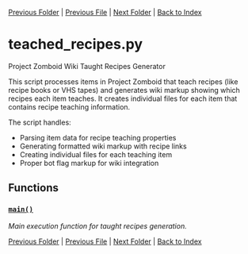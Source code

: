 [Previous Folder](../parser/distribution_container_parser.md) | [Previous File](researchrecipes.md) | [Next Folder](../tiles/named_furniture_filter.md) | [Back to Index](../../index.md)

# teached_recipes.py

Project Zomboid Wiki Taught Recipes Generator

This script processes items in Project Zomboid that teach recipes (like recipe books
or VHS tapes) and generates wiki markup showing which recipes each item teaches.
It creates individual files for each item that contains recipe teaching information.

The script handles:
- Parsing item data for recipe teaching properties
- Generating formatted wiki markup with recipe links
- Creating individual files for each teaching item
- Proper bot flag markup for wiki integration

## Functions

### [`main()`](https://github.com/Vaileasys/pz-wiki_parser/blob/main/scripts/recipes/teached_recipes.py#L22)

_Main execution function for taught recipes generation._



[Previous Folder](../parser/distribution_container_parser.md) | [Previous File](researchrecipes.md) | [Next Folder](../tiles/named_furniture_filter.md) | [Back to Index](../../index.md)
